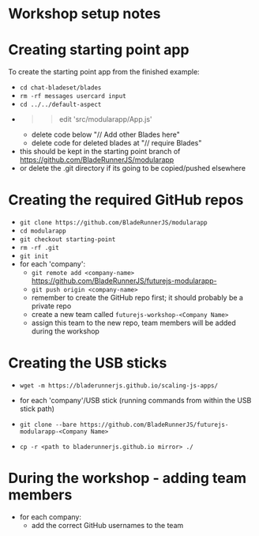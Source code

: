 # Workshop setup notes

# Creating starting point app

To create the starting point app from the finished example:

- `cd chat-bladeset/blades`
- `rm -rf messages usercard input`
- `cd ../../default-aspect`
- >> edit 'src/modularapp/App.js'
	- delete code below "// Add other Blades here"
	- delete code for deleted blades at "// require Blades"
- this should be kept in the starting point branch of https://github.com/BladeRunnerJS/modularapp
- or delete the .git directory if its going to be copied/pushed elsewhere

# Creating the required GitHub repos

- `git clone https://github.com/BladeRunnerJS/modularapp`
- `cd modularapp`
- `git checkout starting-point`
- `rm -rf .git`
- `git init`
- for each 'company':
  - `git remote add <company-name>` https://github.com/BladeRunnerJS/futurejs-modularapp-<Company Name>
  - `git push origin <company-name>`
  - remember to create the GitHub repo first; it should probably be a private repo
  - create a new team called `futurejs-workshop-<Company Name>`
  - assign this team to the new repo, team members will be added during the workshop

# Creating the USB sticks

- `wget -m https://bladerunnerjs.github.io/scaling-js-apps/`

- for each 'company'/USB stick (running commands from within the USB stick path)
 - `git clone --bare https://github.com/BladeRunnerJS/futurejs-modularapp-<Company Name>`
 - `cp -r <path to bladerunnerjs.github.io mirror> ./`

# During the workshop - adding team members

- for each company:
  - add the correct GitHub usernames to the team
